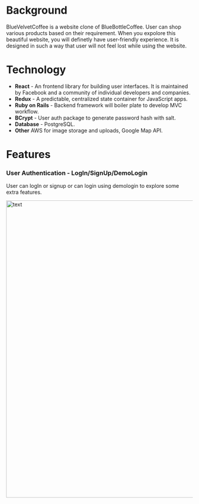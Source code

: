 # Background

BlueVelvetCoffee is a website clone of BlueBottleCoffee. User can shop various products based on their requirement. When you expolore this beautiful website, you will definetly have user-friendly experience. It is designed in such a way that user will not feel lost while using the website. 

# Technology

* __React__ - An frontend library for building user interfaces. It is maintained by Facebook and a community of individual developers and companies.
* __Redux__ - A predictable, centralized state container for JavaScript apps.
* __Ruby on Rails__ - Backend framework will boiler plate to develop MVC workflow.
* __BCrypt__ - User auth package to generate password hash with salt.
* __Database__ - PostgreSQL.
* __Other__ AWS for image storage and uploads, Google Map API.

# Features

### User Authentication - LogIn/SignUp/DemoLogin

User can logIn or signup or can login using demologin to explore some extra features.

<img src="./vidoes/vid.mov" alt="text" width="800"/>
